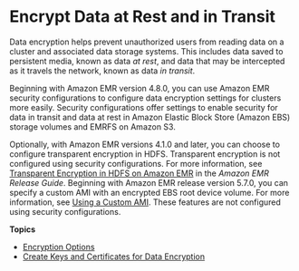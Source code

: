 # Encrypt Data at Rest and in Transit<a name="emr-data-encryption"></a>

Data encryption helps prevent unauthorized users from reading data on a cluster and associated data storage systems\. This includes data saved to persistent media, known as data *at rest*, and data that may be intercepted as it travels the network, known as data *in transit*\.

Beginning with Amazon EMR version 4\.8\.0, you can use Amazon EMR security configurations to configure data encryption settings for clusters more easily\. Security configurations offer settings to enable security for data in transit and data at rest in Amazon Elastic Block Store \(Amazon EBS\) storage volumes and EMRFS on Amazon S3\. 

Optionally, with Amazon EMR versions 4\.1\.0 and later, you can choose to configure transparent encryption in HDFS\. Transparent encryption is not configured using security configurations\. For more information, see [Transparent Encryption in HDFS on Amazon EMR](https://docs.aws.amazon.com/emr/latest/ReleaseGuide/emr-hdfs-config.html#emr-encryption-tdehdfs) in the *Amazon EMR Release Guide*\. Beginning with Amazon EMR release version 5\.7\.0, you can specify a custom AMI with an encrypted EBS root device volume\. For more information, see [Using a Custom AMI](https://docs.aws.amazon.com/emr/latest/ManagementGuide/emr-custom-ami.html)\. These features are not configured using security configurations\.

**Topics**
+ [Encryption Options](emr-data-encryption-options.md)
+ [Create Keys and Certificates for Data Encryption](emr-encryption-enable.md)